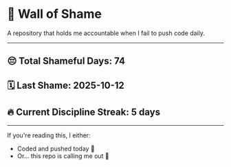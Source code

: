 # 🧱 Wall of Shame

A repository that holds me accountable when I fail to push code daily.

---

## 😔 Total Shameful Days: **74**
## 🗓️ Last Shame: **2025-10-12**
## 🔥 Current Discipline Streak: **5 days**

---

If you're reading this, I either:
- Coded and pushed today 💪
- Or... this repo is calling me out 😤
